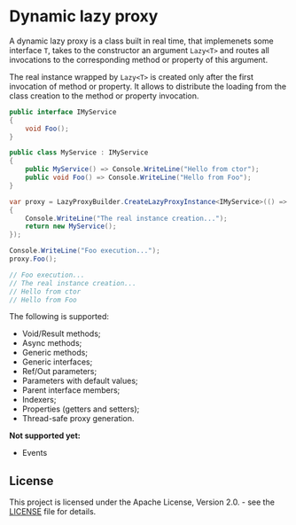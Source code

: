 # Dynamic lazy proxy

A dynamic lazy proxy is a class built in real time, that implemenets some interface `T`, takes to the constructor an argument `Lazy<T>` and routes all invocations to the corresponding method or property of this argument.

The real instance wrapped by `Lazy<T>` is created only after the first invocation of method or property. It allows to distribute the loading from the class creation to the method or property invocation.

```C#
public interface IMyService
{
	void Foo();
}

public class MyService : IMyService
{
	public MyService() => Console.WriteLine("Hello from ctor");
	public void Foo() => Console.WriteLine("Hello from Foo");
}

var proxy = LazyProxyBuilder.CreateLazyProxyInstance<IMyService>(() =>
{
	Console.WriteLine("The real instance creation...");
	return new MyService();
});

Console.WriteLine("Foo execution...");
proxy.Foo();

// Foo execution...
// The real instance creation...
// Hello from ctor
// Hello from Foo
```

The following is supported:
- Void/Result methods;
- Async methods;
- Generic methods;
- Generic interfaces;
- Ref/Out parameters;
- Parameters with default values;
- Parent interface members;
- Indexers;
- Properties (getters and setters);
- Thread-safe proxy generation.

**Not supported yet:**
- Events

## License

This project is licensed under the Apache License, Version 2.0. - see the [LICENSE](https://github.com/servicetitan/lazy-proxy/blob/master/LICENSE) file for details.
